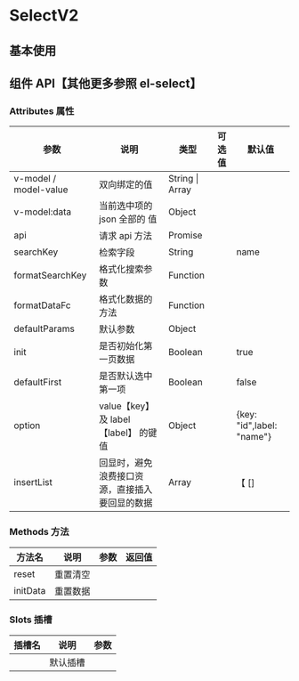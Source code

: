 # SelectV2

## 基本使用

<preview path="../demos/select-v2/select-v2-1.vue" title="基本使用" description=" "></preview>

## 组件 API【其他更多参照 el-select】

### Attributes 属性

| 参数                  | 说明                                           | 类型            | 可选值 | 默认值                      |
| --------------------- | ---------------------------------------------- | --------------- | ------ | --------------------------- |
| v-model / model-value | 双向绑定的值                                   | String \| Array |        |                             |
| v-model:data          | 当前选中项的 json 全部的 值                    | Object          |        |                             |
| api                   | 请求 api 方法                                  | Promise         |        |                             |
| searchKey             | 检索字段                                       | String          |        | name                        |
| formatSearchKey       | 格式化搜索参数                                 | Function        |        |                             |
| formatDataFc          | 格式化数据的方法                               | Function        |        |                             |
| defaultParams         | 默认参数                                       | Object          |        |                             |
| init                  | 是否初始化第一页数据                           | Boolean         |        | true                        |
| defaultFirst          | 是否默认选中第一项                             | Boolean         |        | false                       |
| option                | value【key】及 label【label】 的键值           | Object          |        | \{key: "id",label: "name"\} |
| insertList            | 回显时，避免浪费接口资源，直接插入要回显的数据 | Array           |        | 【 []                       |

### Methods 方法

| 方法名   | 说明     | 参数 | 返回值 |
| -------- | -------- | ---- | ------ |
| reset    | 重置清空 |      |        |
| initData | 重置数据 |      |        |

### Slots 插槽

| 插槽名 | 说明     | 参数 |
| ------ | -------- | ---- |
|        | 默认插槽 |      |
